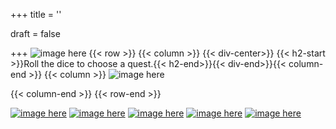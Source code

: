 +++
title = ''

draft = false


+++
![image here](../images/explorer.png#center)
{{< row >}}
{{< column >}}
{{< div-center>}} {{< h2-start >}}Roll the dice to choose a quest.{{< h2-end>}}{{< div-end>}}{{< column-end >}}
{{< column >}}
![image here](../images/dice.png#center)

{{< column-end >}}
{{< row-end >}}

[![image here](../images/explorer-1.png#center)](../explorer-1)
[![image here](../images/explorer-2.png#center)](../explorer-2)
[![image here](../images/explorer-3.png#center)](../explorer-3)
[![image here](../images/explorer-4.png#center)](../explorer-4)
[![image here](../images/explorer-5.png#center)](../explorer-5)